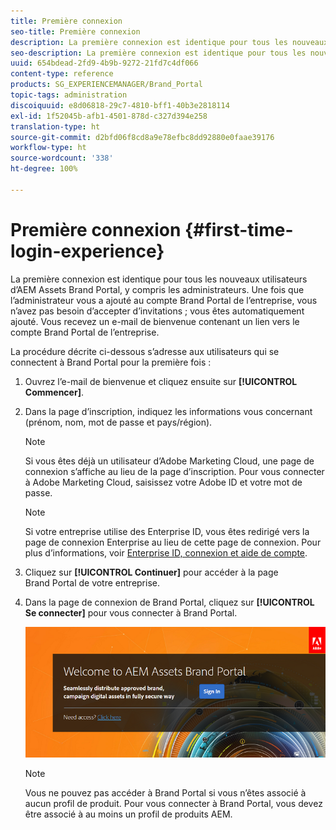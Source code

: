 ```yaml
---
title: Première connexion
seo-title: Première connexion
description: La première connexion est identique pour tous les nouveaux utilisateurs d’AEM Assets Brand Portal, y compris les administrateurs. Une fois que l’administrateur vous a ajouté au compte Brand Portal de l’entreprise, vous n’avez pas besoin d’accepter d’invitations ; vous êtes automatiquement ajouté. Vous recevez un e-mail de bienvenue contenant un lien vers le compte Brand Portal de l’entreprise.
seo-description: La première connexion est identique pour tous les nouveaux utilisateurs d’AEM Assets Brand Portal, y compris les administrateurs. Une fois que l’administrateur vous a ajouté au compte Brand Portal de l’entreprise, vous n’avez pas besoin d’accepter d’invitations ; vous êtes automatiquement ajouté. Vous recevez un e-mail de bienvenue contenant un lien vers le compte Brand Portal de l’entreprise.
uuid: 654bdead-2fd9-4b9b-9272-21fd7c4df066
content-type: reference
products: SG_EXPERIENCEMANAGER/Brand_Portal
topic-tags: administration
discoiquuid: e8d06818-29c7-4810-bff1-40b3e2818114
exl-id: 1f52045b-afb1-4501-878d-c327d394e258
translation-type: ht
source-git-commit: d2bfd06f8cd8a9e78efbc8dd92880e0faae39176
workflow-type: ht
source-wordcount: '338'
ht-degree: 100%

---
```


# Première connexion {#first-time-login-experience}

La première connexion est identique pour tous les nouveaux utilisateurs d’AEM Assets Brand Portal, y compris les administrateurs. Une fois que l’administrateur vous a ajouté au compte Brand Portal de l’entreprise, vous n’avez pas besoin d’accepter d’invitations ; vous êtes automatiquement ajouté. Vous recevez un e-mail de bienvenue contenant un lien vers le compte Brand Portal de l’entreprise.

La procédure décrite ci-dessous s’adresse aux utilisateurs qui se connectent à Brand Portal pour la première fois :

1. Ouvrez l’e-mail de bienvenue et cliquez ensuite sur **[!UICONTROL Commencer]**.

1. Dans la page d’inscription, indiquez les informations vous concernant (prénom, nom, mot de passe et pays/région).
   >[!NOTE]
   >
   >Si vous êtes déjà un utilisateur d’Adobe Marketing Cloud, une page de connexion s’affiche au lieu de la page d’inscription. Pour vous connecter à Adobe Marketing Cloud, saisissez votre Adobe ID et votre mot de passe.

   >[!NOTE]
   >
   >Si votre entreprise utilise des Enterprise ID, vous êtes redirigé vers la page de connexion Enterprise au lieu de cette page de connexion. Pour plus d’informations, voir [Enterprise ID, connexion et aide de compte](https://helpx.adobe.com/fr/enterprise/kb/enterprise-id-faq.html).

1. Cliquez sur **[!UICONTROL Continuer]** pour accéder à la page Brand Portal de votre entreprise.
1. Dans la page de connexion de Brand Portal, cliquez sur **[!UICONTROL Se connecter]** pour vous connecter à Brand Portal.

   ![Page de connexion à Brand Portal](assets/signin-onboarding.png)

   >[!NOTE]
   >
   >Vous ne pouvez pas accéder à Brand Portal si vous n’êtes associé à aucun profil de produit. Pour vous connecter à Brand Portal, vous devez être associé à au moins un profil de produits AEM.
